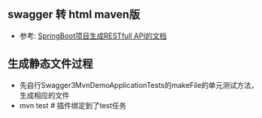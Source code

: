 ## swagger 转 html maven版
* 参考: [SpringBoot项目生成RESTfull API的文档](https://www.jianshu.com/p/af7a6f29bf4f)

## 生成静态文件过程
* 先自行Swagger3MvnDemoApplicationTests的makeFile的单元测试方法，生成相应的文件
* mvn test # 插件绑定到了test任务